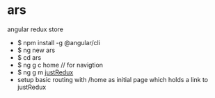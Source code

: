 # ars
angular redux store

* $ npm install -g @angular/cli
* $ ng new ars
* $ cd ars
* $ ng g c home // for navigtion
* $ ng g m [justRedux]('./justRedux/README.md') 
* setup basic routing with /home as initial page which holds a link to justRedux


